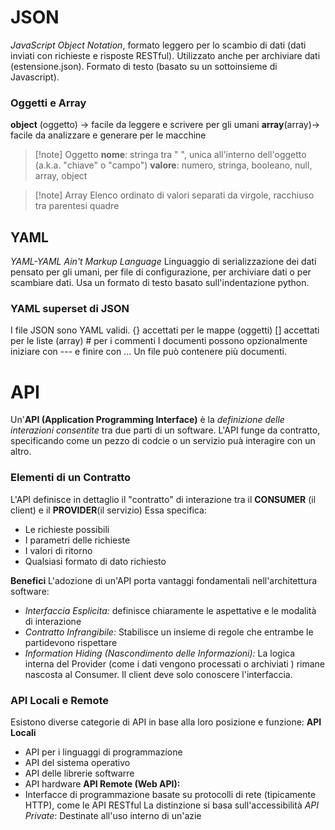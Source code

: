 # JSON
*JavaScript Object Notation*, formato leggero per lo scambio di dati (dati inviati con richieste e risposte RESTful).
Utilizzato anche per archiviare dati (estensione.json). Formato di testo (basato su un sottoinsieme di Javascript). 
### Oggetti e Array
**object** (oggetto) $\to$ facile da leggere e scrivere per gli umani
**array**(array)$\to$ facile da analizzare e generare per le macchine

>[!note] Oggetto
>**nome**: stringa tra " ", unica all'interno dell'oggetto (a.k.a. "chiave" o "campo")
>**valore**: numero, stringa, booleano, null, array, object

>[!note] Array
>Elenco ordinato di valori separati da virgole, racchiuso tra parentesi quadre

## YAML
*YAML-YAML Ain't Markup Language* 
Linguaggio di serializzazione dei dati pensato per gli umani, per file di configurazione, per archiviare dati o per scambiare dati.
Usa un formato di testo basato sull'indentazione python.
### YAML superset di JSON
I file JSON sono YAML validi.
{} accettati per le mappe (oggetti)
[] accettati per le liste (array)
\# per i commenti
I documenti possono opzionalmente iniziare con --- e finire con ...
Un file può contenere più documenti.

# API
Un'**API (Application Programming Interface)** è la *definizione delle interazioni consentite* tra due parti di un software. L'API funge da contratto, specificando come un pezzo di codcie o un servizio puà interagire con un altro.
### Elementi di un Contratto
L'API definisce in dettaglio il "contratto" di interazione tra il **CONSUMER** (il client) e il **PROVIDER**(il servizio) Essa specifica:
- Le richieste possibili
- I parametri delle richieste
- I valori di ritorno
- Qualsiasi formato di dato richiesto 

**Benefici**
L'adozione di un'API porta vantaggi fondamentali nell'architettura software:
- *Interfaccia Esplicita:* definisce chiaramente le aspettative e le modalità di interazione
- *Contratto Infrangibile:* Stabilisce un insieme di regole che entrambe le partidevono rispettare
- *Information Hiding (Nascondimento delle Informazioni):* La logica interna del Provider (come i dati vengono processati o archiviati ) rimane nascosta al Consumer. Il client deve solo conoscere l'interfaccia.

### API Locali e Remote
Esistono diverse categorie di API in base alla loro posizione e funzione: 
**API Locali**
- API per i linguaggi di programmazione
- API del sistema operativo 
- API delle librerie softwarre 
- API hardware
**API Remote (Web API):**
- Interfacce di programmazione basate su protocolli di rete (tipicamente HTTP), come le API RESTful
La distinzione si basa sull'accessibilità
*API Private*: Destinate all'uso interno di un'azie